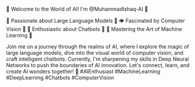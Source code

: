 🚀 Welcome to the World of AI! I'm @MuhammadIshaq-AI 👋

🧠 Passionate about Large Language Models 💬
👁️ Fascinated by Computer Vision 📸
🤖 Enthusiastic about Chatbots 🤝
🤖 Mastering the Art of Machine Learning 🌱

Join me on a journey through the realms of AI, where I explore the magic of large language models, dive into the visual world of computer vision, and craft intelligent chatbots. Currently, I'm sharpening my skills in Deep Neural Networks to push the boundaries of AI innovation. Let's connect, learn, and create AI wonders together! 🌟 #AIEnthusiast #MachineLearning #DeepLearning #Chatbots #ComputerVision
